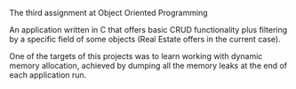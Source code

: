 The third assignment at Object Oriented Programming

An application written in C that offers basic CRUD functionality plus filtering by a specific field of some objects (Real Estate offers in the current case).

One of the targets of this projects was to learn working with dynamic memory allocation, achieved by dumping all the memory leaks at the end of each application run.
